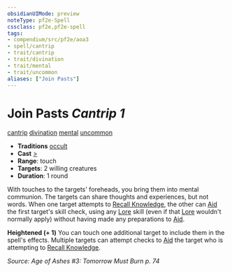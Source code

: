 ```yaml
---
obsidianUIMode: preview
noteType: pf2e-Spell
cssclass: pf2e,pf2e-spell
tags:
- compendium/src/pf2e/aoa3
- spell/cantrip
- trait/cantrip
- trait/divination
- trait/mental
- trait/uncommon
aliases: ["Join Pasts"]
---
```

# Join Pasts *Cantrip 1*   
[cantrip](rules/traits/cantrip.md "Cantrip Spell Trait")  [divination](rules/traits/divination.md "Divination School Trait")  [mental](rules/traits/mental.md "Mental Effect Trait")  [uncommon](rules/traits/uncommon.md "Uncommon Rarity Trait")  

- **Traditions** [occult](rules/traits/occult.md "Occult Tradition Trait")
- **Cast** [>](rules/core-rulebook/chapter-9-playing-the-game.md#Actions "Single Action") 
- **Range**: touch
- **Targets**: 2 willing creatures
- **Duration**: 1 round

With touches to the targets' foreheads, you bring them into mental communion. The targets can share thoughts and experiences, but not words. When one target attempts to [Recall Knowledge](rules/actions/recall-knowledge.md), the other can [Aid](rules/actions/aid.md) the first target's skill check, using any [Lore](compendium/skills.md#Lore) skill (even if that [Lore](compendium/skills.md#Lore) wouldn't normally apply) without having made any preparations to [Aid](rules/actions/aid.md).

**Heightened (+ 1)** You can touch one additional target to include them in the spell's effects. Multiple targets can attempt checks to [Aid](rules/actions/aid.md) the target who is attempting to [Recall Knowledge](rules/actions/recall-knowledge.md).

*Source: Age of Ashes #3: Tomorrow Must Burn p. 74*